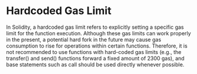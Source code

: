 # Hardcoded Gas Limit

In Solidity, a hardcoded gas limit refers to explicitly setting a specific gas limit for the function execution. Although these gas limits can work properly in the present, a potential hard fork in the future may cause gas consumption to rise for operations within certain functions. Therefore, it is not recommended to use functions with hard-coded gas limits (e.g., the transfer() and send() functions forward a fixed amount of 2300 gas), and base statements such as call should be used directly whenever possible.
